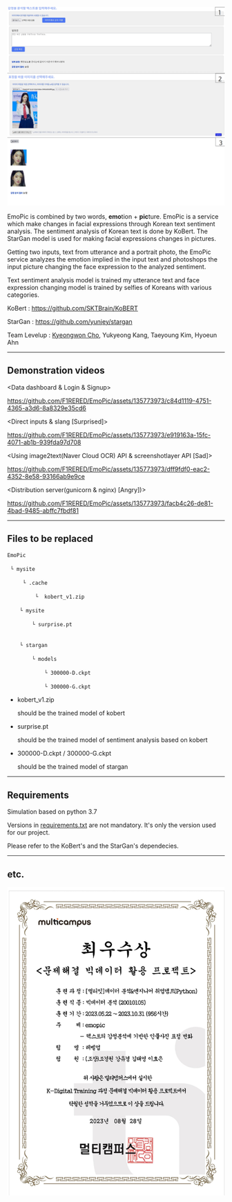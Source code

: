 ![example](images/example.png)



 EmoPic is combined by two words, **emo**tion + **pic**ture. EmoPic is a service which make changes in facial expressions through Korean text sentiment analysis. The sentiment analysis of Korean text is done by KoBert. The StarGan model is used for making facial expressions changes in pictures.

 Getting two inputs, text from utterance and a portrait photo, the EmoPic service analyzes the emotion implied in the input text and photoshops the input picture changing the face expression to the analyzed sentiment.

 Text sentiment analysis model is trained my utterance text and face expression changing model is trained by selfies of Koreans with various categories.

KoBert : https://github.com/SKTBrain/KoBERT

StarGan : https://github.com/yunjey/stargan

Team Levelup : [Kyeongwon Cho](https://github.com/F1RERED), Yukyeong Kang, Taeyoung Kim, Hyoeun Ahn

--------------

## Demonstration videos

<Data dashboard & Login & Signup>

https://github.com/F1RERED/EmoPic/assets/135773973/c84d1119-4751-4365-a3d6-8a8329e35cd6

<Direct inputs & slang [Surprised]>

https://github.com/F1RERED/EmoPic/assets/135773973/e919163a-15fc-4071-ab1b-939fda97d708

<Using image2text(Naver Cloud OCR) API & screenshotlayer API [Sad]>

https://github.com/F1RERED/EmoPic/assets/135773973/dff9fdf0-eac2-4352-8e58-93166ab9e9ce

<Distribution server(gunicorn & nginx)  [Angry])>

https://github.com/F1RERED/EmoPic/assets/135773973/facb4c26-de81-4bad-9485-abffc7fbdf81

--------------------------------

## Files to be replaced

```
EmoPic

 └ mysite

	 └ .cache

		 └  kobert_v1.zip

	└ mysite

		└ surprise.pt


	└ stargan

		└ models

			└ 300000-D.ckpt

			└ 300000-G.ckpt

```

* kobert_v1.zip

  should be the trained model of kobert

+ surprise.pt

  should be the trained model of sentiment analysis based on kobert

+ 300000-D.ckpt / 300000-G.ckpt 

  should be the trained model of stargan 

-------------------------

## Requirements

 Simulation based on python 3.7

 Versions in [requirements.txt](requirements.txt) are not mandatory. It's only the version used for our project.

 Please refer to the KoBert's and the StarGan's dependecies.

---------------------------------

## etc.

![certificate](images/[D27]_상장(문제해결빅데이터활용프로젝트)_최우수상_3조.jpg)
